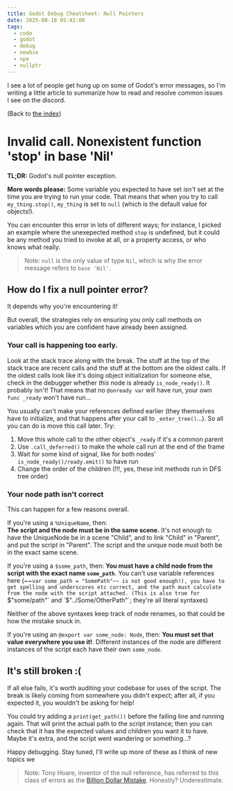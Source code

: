 ```yaml
---
title: Godot Debug Cheatsheet: Null Pointers
date: 2025-08-18 05:42:00
tags:
  - code
  - godot
  - debug
  - newbie
  - npe
  - nullptr
---
```


I see a lot of people get hung up on some of Godot's error messages, so I'm writing a little article to summarize how to read and resolve common issues I see on the discord.

(Back to [the index](2025-08-17-godot-debug-idx.md))

# Invalid call. Nonexistent function 'stop' in base 'Nil'

**TL;DR:** Godot's null pointer exception.

**More words please:** Some variable you expected to have set *isn't* set at the time you are trying to run your code. That means that when you try to call `my_thing.stop()`, `my_thing` is set to `null` (which is the default value for objects!).

You can encounter this error in lots of different ways; for instance, I picked an example where the unexepected method  `stop` is undefined, but it could be any method you tried to invoke at all, or a property access, or who knows what really.

> Note: `null` is the only value of type `Nil`, which is why the error message refers to `base 'Nil'`.

## How do I fix a null pointer error?

It depends why you're encountering it!

But overall, the strategies rely on ensuring you only call methods on variables which you are confident have already been assigned.

### Your call is happening too early. 

Look at the stack trace along with the break. The stuff at the top of the stack trace are recent calls and the stuff at the bottom are the oldest calls. If the oldest calls look like it's doing object initialization for someone else, check in the debugger whether *this* node is already `is_node_ready()`. It probably isn't! That means that no `@onready var` will have run, your own `func _ready` won't have run...

You usually can't make your references defined earlier (they themselves have to initialize, and that happens after your call to `_enter_tree()`...). So all you can do is move this call later.
Try:
1. Move this whole call to the other object's `_ready` if it's a common parent
2. Use `.call_deferred()` to make the whole call run at the end of the frame
3. Wait for some kind of signal, like for both nodes' `is_node_ready()/ready.emit()` to have run
4. Change the order of the children (!!!, yes, these init methods run in DFS tree order)

### Your node path isn't correct

This can happen for a few reasons overall.

If you're using a `%UniqueName`, then:  
**The script and the node must be in the same scene.** It's not enough to have the UniqueNode be in a scene "Child", and to link "Child" in "Parent", and put the script in "Parent". The script and the unique node must both be in the exact same scene.

If you're using a `$some_path`, then:
**You must have a child node from the script with the exact name `some_path`**. You can't use variable references here (~~`var some_path = "SomePath"~~ is not good enough!), you have to get spelling and underscores etc correct, and the path must calculate from the node with the script attached. (This is also true for `$"some/path"` and `$"../Some/OtherPath"`; they're all literal syntaxes)

Neither of the above syntaxes keep track of node renames, so that could be how the mistake snuck in.

If you're using an `@export var some_node: Node`, then:
**You must set that value everywhere you use it!**. Different instances of the node are different instances of the script each have their own `some_node`.

## It's still broken :(

If all else fails, it's worth auditing your codebase for uses of the script. The break is likely coming from somewhere you didn't expect; after all, if you expected it, you wouldn't be asking for help!

You could try adding a `print(get_path())` before the failing line and running again. That will print the actual path to the script instance; then you can check that it has the expected values and children you want it to have. Maybe it's extra, and the script went wandering or something...?

Happy debugging. Stay tuned, I'll write up more of these as I think of new topics we

> Note: Tony Hoare, inventor of the null reference, has referred to this class of errors as the [Billion Dollar Mistake](https://www.infoq.com/presentations/Null-References-The-Billion-Dollar-Mistake-Tony-Hoare/). Honestly? Underestimate.